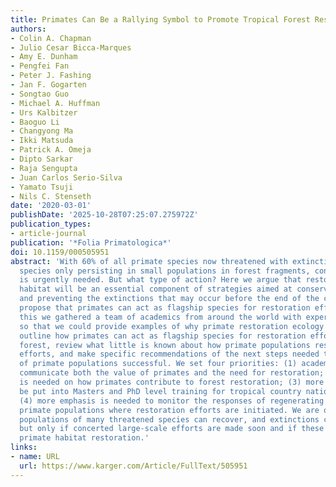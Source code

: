```yaml
---
title: Primates Can Be a Rallying Symbol to Promote Tropical Forest Restoration
authors:
- Colin A. Chapman
- Julio Cesar Bicca-Marques
- Amy E. Dunham
- Pengfei Fan
- Peter J. Fashing
- Jan F. Gogarten
- Songtao Guo
- Michael A. Huffman
- Urs Kalbitzer
- Baoguo Li
- Changyong Ma
- Ikki Matsuda
- Patrick A. Omeja
- Dipto Sarkar
- Raja Sengupta
- Juan Carlos Serio-Silva
- Yamato Tsuji
- Nils C. Stenseth
date: '2020-03-01'
publishDate: '2025-10-28T07:25:07.275972Z'
publication_types:
- article-journal
publication: '*Folia Primatologica*'
doi: 10.1159/000505951
abstract: 'With 60% of all primate species now threatened with extinction and many
  species only persisting in small populations in forest fragments, conservation action
  is urgently needed. But what type of action? Here we argue that restoration of primate
  habitat will be an essential component of strategies aimed at conserving primates
  and preventing the extinctions that may occur before the end of the century and
  propose that primates can act as flagship species for restoration efforts. To do
  this we gathered a team of academics from around the world with experience in restoration
  so that we could provide examples of why primate restoration ecology is needed,
  outline how primates can act as flagship species for restoration efforts of tropical
  forest, review what little is known about how primate populations respond to restoration
  efforts, and make specific recommendations of the next steps needed to make restoration
  of primate populations successful. We set four priorities: (1) academics must effectively
  communicate both the value of primates and the need for restoration; (2) more research
  is needed on how primates contribute to forest restoration; (3) more effort must
  be put into Masters and PhD level training for tropical country nationals; and finally
  (4) more emphasis is needed to monitor the responses of regenerating forest and
  primate populations where restoration efforts are initiated. We are optimistic that
  populations of many threatened species can recover, and extinctions can be prevented,
  but only if concerted large-scale efforts are made soon and if these efforts include
  primate habitat restoration.'
links:
- name: URL
  url: https://www.karger.com/Article/FullText/505951
---
```

